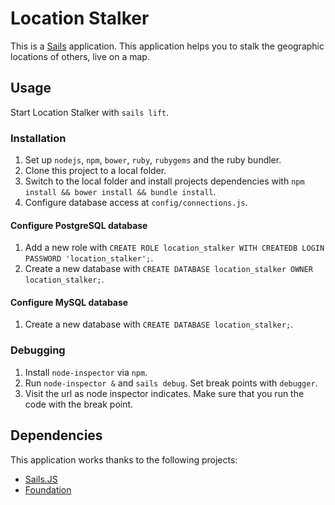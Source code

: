 # Location Stalker
This is a [Sails](http://sailsjs.org) application. This application helps you to stalk the geographic locations of others, live on a map.

## Usage
Start Location Stalker with `sails lift`.

### Installation
1. Set up `nodejs`, `npm`, `bower`, `ruby`, `rubygems` and the ruby bundler.
2. Clone this project to a local folder.
3. Switch to the local folder and install projects dependencies with `npm install && bower install && bundle install`.
4. Configure database access at `config/connections.js`.

#### Configure PostgreSQL database
1. Add a new role with `CREATE ROLE location_stalker WITH CREATEDB LOGIN PASSWORD 'location_stalker';`.
2. Create a new database with `CREATE DATABASE location_stalker OWNER location_stalker;`.

#### Configure MySQL database
1. Create a new database with `CREATE DATABASE location_stalker;`.

### Debugging
1. Install `node-inspector` via `npm`.
2. Run `node-inspector &` and `sails debug`. Set break points with `debugger`.
3. Visit the url as node inspector indicates. Make sure that you run the code with the break point.

## Dependencies
This application works thanks to the following projects:
 - [Sails.JS](http://sailsjs.org)
 - [Foundation](http://foundation.zurb.com/)